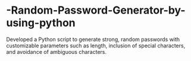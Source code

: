 # -Random-Password-Generator-by-using-python
Developed a Python script to generate strong, random passwords with customizable parameters such as length, inclusion of special characters, and avoidance of ambiguous characters.
